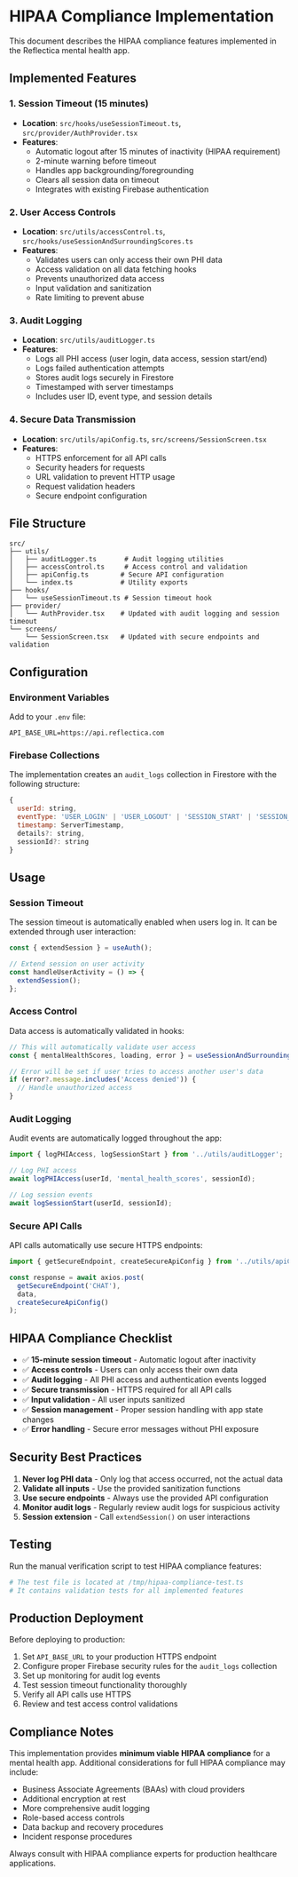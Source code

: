 # HIPAA Compliance Implementation

This document describes the HIPAA compliance features implemented in the Reflectica mental health app.

## Implemented Features

### 1. Session Timeout (15 minutes)
- **Location**: `src/hooks/useSessionTimeout.ts`, `src/provider/AuthProvider.tsx`
- **Features**:
  - Automatic logout after 15 minutes of inactivity (HIPAA requirement)
  - 2-minute warning before timeout
  - Handles app backgrounding/foregrounding
  - Clears all session data on timeout
  - Integrates with existing Firebase authentication

### 2. User Access Controls
- **Location**: `src/utils/accessControl.ts`, `src/hooks/useSessionAndSurroundingScores.ts`
- **Features**:
  - Validates users can only access their own PHI data
  - Access validation on all data fetching hooks
  - Prevents unauthorized data access
  - Input validation and sanitization
  - Rate limiting to prevent abuse

### 3. Audit Logging
- **Location**: `src/utils/auditLogger.ts`
- **Features**:
  - Logs all PHI access (user login, data access, session start/end)
  - Logs failed authentication attempts
  - Stores audit logs securely in Firestore
  - Timestamped with server timestamps
  - Includes user ID, event type, and session details

### 4. Secure Data Transmission
- **Location**: `src/utils/apiConfig.ts`, `src/screens/SessionScreen.tsx`
- **Features**:
  - HTTPS enforcement for all API calls
  - Security headers for requests
  - URL validation to prevent HTTP usage
  - Request validation headers
  - Secure endpoint configuration

## File Structure

```
src/
├── utils/
│   ├── auditLogger.ts       # Audit logging utilities
│   ├── accessControl.ts     # Access control and validation
│   ├── apiConfig.ts        # Secure API configuration
│   └── index.ts            # Utility exports
├── hooks/
│   └── useSessionTimeout.ts # Session timeout hook
├── provider/
│   └── AuthProvider.tsx    # Updated with audit logging and session timeout
└── screens/
    └── SessionScreen.tsx   # Updated with secure endpoints and validation
```

## Configuration

### Environment Variables
Add to your `.env` file:
```
API_BASE_URL=https://api.reflectica.com
```

### Firebase Collections
The implementation creates an `audit_logs` collection in Firestore with the following structure:
```javascript
{
  userId: string,
  eventType: 'USER_LOGIN' | 'USER_LOGOUT' | 'SESSION_START' | 'SESSION_END' | 'SESSION_TIMEOUT' | 'PHI_ACCESS' | 'FAILED_AUTH' | 'DATA_ACCESS',
  timestamp: ServerTimestamp,
  details?: string,
  sessionId?: string
}
```

## Usage

### Session Timeout
The session timeout is automatically enabled when users log in. It can be extended through user interaction:

```typescript
const { extendSession } = useAuth();

// Extend session on user activity
const handleUserActivity = () => {
  extendSession();
};
```

### Access Control
Data access is automatically validated in hooks:

```typescript
// This will automatically validate user access
const { mentalHealthScores, loading, error } = useSessionAndSurroundingScores(userId, sessionId);

// Error will be set if user tries to access another user's data
if (error?.message.includes('Access denied')) {
  // Handle unauthorized access
}
```

### Audit Logging
Audit events are automatically logged throughout the app:

```typescript
import { logPHIAccess, logSessionStart } from '../utils/auditLogger';

// Log PHI access
await logPHIAccess(userId, 'mental_health_scores', sessionId);

// Log session events
await logSessionStart(userId, sessionId);
```

### Secure API Calls
API calls automatically use secure HTTPS endpoints:

```typescript
import { getSecureEndpoint, createSecureApiConfig } from '../utils/apiConfig';

const response = await axios.post(
  getSecureEndpoint('CHAT'),
  data,
  createSecureApiConfig()
);
```

## HIPAA Compliance Checklist

- ✅ **15-minute session timeout** - Automatic logout after inactivity
- ✅ **Access controls** - Users can only access their own data
- ✅ **Audit logging** - All PHI access and authentication events logged
- ✅ **Secure transmission** - HTTPS required for all API calls
- ✅ **Input validation** - All user inputs sanitized
- ✅ **Session management** - Proper session handling with app state changes
- ✅ **Error handling** - Secure error messages without PHI exposure

## Security Best Practices

1. **Never log PHI data** - Only log that access occurred, not the actual data
2. **Validate all inputs** - Use the provided sanitization functions
3. **Use secure endpoints** - Always use the provided API configuration
4. **Monitor audit logs** - Regularly review audit logs for suspicious activity
5. **Session extension** - Call `extendSession()` on user interactions

## Testing

Run the manual verification script to test HIPAA compliance features:

```bash
# The test file is located at /tmp/hipaa-compliance-test.ts
# It contains validation tests for all implemented features
```

## Production Deployment

Before deploying to production:

1. Set `API_BASE_URL` to your production HTTPS endpoint
2. Configure proper Firebase security rules for the `audit_logs` collection
3. Set up monitoring for audit log events
4. Test session timeout functionality thoroughly
5. Verify all API calls use HTTPS
6. Review and test access control validations

## Compliance Notes

This implementation provides **minimum viable HIPAA compliance** for a mental health app. Additional considerations for full HIPAA compliance may include:

- Business Associate Agreements (BAAs) with cloud providers
- Additional encryption at rest
- More comprehensive audit logging
- Role-based access controls
- Data backup and recovery procedures
- Incident response procedures

Always consult with HIPAA compliance experts for production healthcare applications.
